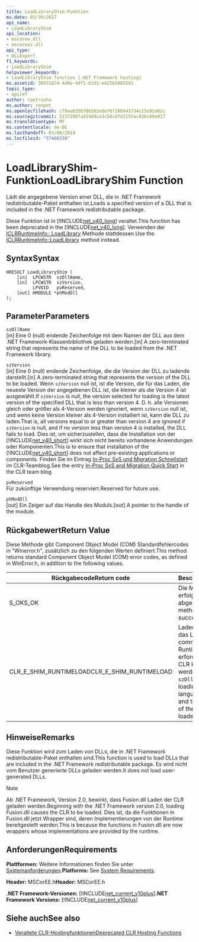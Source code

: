 ```yaml
---
title: LoadLibraryShim-Funktion
ms.date: 03/30/2017
api_name:
- LoadLibraryShim
api_location:
- mscoree.dll
- mscoreei.dll
api_type:
- DLLExport
f1_keywords:
- LoadLibraryShim
helpviewer_keywords:
- LoadLibraryShim function [.NET Framework hosting]
ms.assetid: 30931874-4d0e-4df1-b3d1-e425b50655d1
topic_type:
- apiref
author: rpetrusha
ms.author: ronpet
ms.openlocfilehash: cf0aa035b78b582ede76f288443734c25e92a02c
ms.sourcegitcommit: 5137208fa414d9ca3c58cdfd2155ac81bc89e917
ms.translationtype: MT
ms.contentlocale: de-DE
ms.lasthandoff: 03/06/2019
ms.locfileid: "57466530"
---
```

# <a name="loadlibraryshim-function"></a><span data-ttu-id="3d5a4-102">LoadLibraryShim-Funktion</span><span class="sxs-lookup"><span data-stu-id="3d5a4-102">LoadLibraryShim Function</span></span>
<span data-ttu-id="3d5a4-103">Lädt die angegebene Version einer DLL, die in .NET Framework redistributable-Paket enthalten ist.</span><span class="sxs-lookup"><span data-stu-id="3d5a4-103">Loads a specified version of a DLL that is included in the .NET Framework redistributable package.</span></span>  
  
 <span data-ttu-id="3d5a4-104">Diese Funktion ist in [!INCLUDE[net_v40_long](../../../../includes/net-v40-long-md.md)] veraltet.</span><span class="sxs-lookup"><span data-stu-id="3d5a4-104">This function has been deprecated in the [!INCLUDE[net_v40_long](../../../../includes/net-v40-long-md.md)].</span></span> <span data-ttu-id="3d5a4-105">Verwenden der [ICLRRuntimeInfo:: LoadLibrary](../../../../docs/framework/unmanaged-api/hosting/iclrruntimeinfo-loadlibrary-method.md) Methode stattdessen.</span><span class="sxs-lookup"><span data-stu-id="3d5a4-105">Use the [ICLRRuntimeInfo::LoadLibrary](../../../../docs/framework/unmanaged-api/hosting/iclrruntimeinfo-loadlibrary-method.md) method instead.</span></span>  
  
## <a name="syntax"></a><span data-ttu-id="3d5a4-106">Syntax</span><span class="sxs-lookup"><span data-stu-id="3d5a4-106">Syntax</span></span>  
  
```  
HRESULT LoadLibraryShim (  
    [in]  LPCWSTR  szDllName,  
    [in]  LPCWSTR  szVersion,  
          LPVOID   pvReserved,  
    [out] HMODULE *phModDll  
);  
```  
  
## <a name="parameters"></a><span data-ttu-id="3d5a4-107">Parameter</span><span class="sxs-lookup"><span data-stu-id="3d5a4-107">Parameters</span></span>  
 `szDllName`  
 <span data-ttu-id="3d5a4-108">[in] Eine 0 (null) endende Zeichenfolge mit dem Namen der DLL aus dem .NET Framework-Klassenbibliothek geladen werden.</span><span class="sxs-lookup"><span data-stu-id="3d5a4-108">[in] A zero-terminated string that represents the name of the DLL to be loaded from the .NET Framework library.</span></span>  
  
 `szVersion`  
 <span data-ttu-id="3d5a4-109">[in] Eine 0 (null) endende Zeichenfolge, die die Version der DLL zu ladende darstellt.</span><span class="sxs-lookup"><span data-stu-id="3d5a4-109">[in] A zero-terminated string that represents the version of the DLL to be loaded.</span></span> <span data-ttu-id="3d5a4-110">Wenn `szVersion` null ist, ist die Version, die für das Laden, die neueste Version der angegebenen DLL ist, die kleiner als die Version 4 ist ausgewählt.</span><span class="sxs-lookup"><span data-stu-id="3d5a4-110">If `szVersion` is null, the version selected for loading is the latest version of the specified DLL that is less than version 4.</span></span> <span data-ttu-id="3d5a4-111">D. h. alle Versionen gleich oder größer als 4-Version werden ignoriert, wenn `szVersion` null ist, und wenn keine Version kleiner als 4-Version installiert ist, kann die DLL zu laden.</span><span class="sxs-lookup"><span data-stu-id="3d5a4-111">That is, all versions equal to or greater than version 4 are ignored if `szVersion` is null, and if no version less than version 4 is installed, the DLL fails to load.</span></span> <span data-ttu-id="3d5a4-112">Dies ist, um sicherzustellen, dass die Installation von der [!INCLUDE[net_v40_short](../../../../includes/net-v40-short-md.md)] wirkt sich nicht bereits vorhandene Anwendungen oder Komponenten.</span><span class="sxs-lookup"><span data-stu-id="3d5a4-112">This is to ensure that installation of the [!INCLUDE[net_v40_short](../../../../includes/net-v40-short-md.md)] does not affect pre-existing applications or components.</span></span> <span data-ttu-id="3d5a4-113">Finden Sie im Eintrag [In-Proc SxS und Migration Schnellstart](https://go.microsoft.com/fwlink/?LinkId=200329) im CLR-Teamblog.</span><span class="sxs-lookup"><span data-stu-id="3d5a4-113">See the entry [In-Proc SxS and Migration Quick Start](https://go.microsoft.com/fwlink/?LinkId=200329) in the CLR team blog.</span></span>  
  
 `pvReserved`  
 <span data-ttu-id="3d5a4-114">Für zukünftige Verwendung reserviert.</span><span class="sxs-lookup"><span data-stu-id="3d5a4-114">Reserved for future use.</span></span>  
  
 `phModDll`  
 <span data-ttu-id="3d5a4-115">[out] Ein Zeiger auf das Handle des Moduls.</span><span class="sxs-lookup"><span data-stu-id="3d5a4-115">[out] A pointer to the handle of the module.</span></span>  
  
## <a name="return-value"></a><span data-ttu-id="3d5a4-116">Rückgabewert</span><span class="sxs-lookup"><span data-stu-id="3d5a4-116">Return Value</span></span>  
 <span data-ttu-id="3d5a4-117">Diese Methode gibt Component Object Model (COM) Standardfehlercodes in "Winerror.h", zusätzlich zu den folgenden Werten definiert.</span><span class="sxs-lookup"><span data-stu-id="3d5a4-117">This method returns standard Component Object Model (COM) error codes, as defined in WinError.h, in addition to the following values.</span></span>  
  
|<span data-ttu-id="3d5a4-118">Rückgabecode</span><span class="sxs-lookup"><span data-stu-id="3d5a4-118">Return code</span></span>|<span data-ttu-id="3d5a4-119">Beschreibung</span><span class="sxs-lookup"><span data-stu-id="3d5a4-119">Description</span></span>|  
|-----------------|-----------------|  
|<span data-ttu-id="3d5a4-120">S_OK</span><span class="sxs-lookup"><span data-stu-id="3d5a4-120">S_OK</span></span>|<span data-ttu-id="3d5a4-121">Die Methode wurde erfolgreich abgeschlossen.</span><span class="sxs-lookup"><span data-stu-id="3d5a4-121">The method completed successfully.</span></span>|  
|<span data-ttu-id="3d5a4-122">CLR_E_SHIM_RUNTIMELOAD</span><span class="sxs-lookup"><span data-stu-id="3d5a4-122">CLR_E_SHIM_RUNTIMELOAD</span></span>|<span data-ttu-id="3d5a4-123">Laden von `szDllName` ist das Laden, die die common Language Runtime (CLR), und die erforderliche Version der CLR kann nicht geladen werden.</span><span class="sxs-lookup"><span data-stu-id="3d5a4-123">Loading `szDllName` requires loading the common language runtime (CLR), and the necessary version of the CLR cannot be loaded.</span></span>|  
  
## <a name="remarks"></a><span data-ttu-id="3d5a4-124">Hinweise</span><span class="sxs-lookup"><span data-stu-id="3d5a4-124">Remarks</span></span>  
 <span data-ttu-id="3d5a4-125">Diese Funktion wird zum Laden von DLLs, die in .NET Framework redistributable-Paket enthalten sind.</span><span class="sxs-lookup"><span data-stu-id="3d5a4-125">This function is used to load DLLs that are included in the .NET Framework redistributable package.</span></span> <span data-ttu-id="3d5a4-126">Es wird nicht vom Benutzer generierte DLLs geladen werden.</span><span class="sxs-lookup"><span data-stu-id="3d5a4-126">It does not load user-generated DLLs.</span></span>  
  
> [!NOTE]
>  <span data-ttu-id="3d5a4-127">Ab .NET Framework, Version 2.0, bewirkt, dass Fusion.dll Laden der CLR geladen werden.</span><span class="sxs-lookup"><span data-stu-id="3d5a4-127">Beginning with the .NET Framework version 2.0, loading Fusion.dll causes the CLR to be loaded.</span></span> <span data-ttu-id="3d5a4-128">Dies ist, da die Funktionen in Fusion.dll jetzt Wrapper sind, deren Implementierungen von der Runtime bereitgestellt werden.</span><span class="sxs-lookup"><span data-stu-id="3d5a4-128">This is because the functions in Fusion.dll are now wrappers whose implementations are provided by the runtime.</span></span>  
  
## <a name="requirements"></a><span data-ttu-id="3d5a4-129">Anforderungen</span><span class="sxs-lookup"><span data-stu-id="3d5a4-129">Requirements</span></span>  
 <span data-ttu-id="3d5a4-130">**Plattformen:** Weitere Informationen finden Sie unter [Systemanforderungen](../../../../docs/framework/get-started/system-requirements.md).</span><span class="sxs-lookup"><span data-stu-id="3d5a4-130">**Platforms:** See [System Requirements](../../../../docs/framework/get-started/system-requirements.md).</span></span>  
  
 <span data-ttu-id="3d5a4-131">**Header:** MSCorEE.h</span><span class="sxs-lookup"><span data-stu-id="3d5a4-131">**Header:** MSCorEE.h</span></span>  
  
 <span data-ttu-id="3d5a4-132">**.NET Framework-Versionen:** [!INCLUDE[net_current_v10plus](../../../../includes/net-current-v10plus-md.md)]</span><span class="sxs-lookup"><span data-stu-id="3d5a4-132">**.NET Framework Versions:** [!INCLUDE[net_current_v10plus](../../../../includes/net-current-v10plus-md.md)]</span></span>  
  
## <a name="see-also"></a><span data-ttu-id="3d5a4-133">Siehe auch</span><span class="sxs-lookup"><span data-stu-id="3d5a4-133">See also</span></span>
- [<span data-ttu-id="3d5a4-134">Veraltete CLR-Hostingfunktionen</span><span class="sxs-lookup"><span data-stu-id="3d5a4-134">Deprecated CLR Hosting Functions</span></span>](../../../../docs/framework/unmanaged-api/hosting/deprecated-clr-hosting-functions.md)
